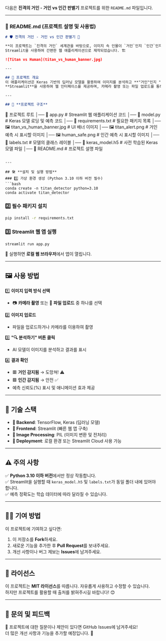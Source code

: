 다음은 **진격의 거인 - 거인 vs 인간 판별기** 프로젝트를 위한 `README.md` 파일입니다.  

---

### 📌 **README.md** (프로젝트 설명 및 사용법)

```markdown
# 🛡️ 진격의 거인 - 거인 vs 인간 판별기 🏰

**이 프로젝트는 `진격의 거인` 세계관을 바탕으로, 이미지 속 인물이 `거인`인지 `인간`인지 판별하는 AI 모델을 제공합니다.**  
Streamlit을 사용하여 간편한 웹 애플리케이션으로 제작되었습니다. 🏗️

![Titan vs Human](titan_vs_human_banner.jpg)

---

## 🚀 프로젝트 개요
이 애플리케이션은 Keras 기반의 딥러닝 모델을 활용하여 이미지를 분석하고 **"거인"인지 "인간"인지** 예측합니다.  
**Streamlit**을 사용하여 웹 인터페이스를 제공하며, 카메라 촬영 또는 파일 업로드를 통해 이미지를 입력할 수 있습니다.

---

## 📂 **프로젝트 구조**
```
📂 프로젝트 루트
│── 📄 app.py              # Streamlit 웹 애플리케이션 코드
│── 📄 model.py            # Keras 모델 로딩 및 예측 코드
│── 📄 requirements.txt    # 필요한 패키지 목록
│── 🖼️ titan_vs_human_banner.jpg  # UI 배너 이미지
│── 🖼️ titan_alert.png     # 거인 예측 시 표시할 이미지
│── 🖼️ human_safe.png      # 인간 예측 시 표시할 이미지
│── 📄 labels.txt          # 모델의 클래스 레이블
│── 📄 keras_model.h5      # 사전 학습된 Keras 모델 파일
│── 📄 README.md           # 프로젝트 설명 파일
```

---

## 🛠️ **설치 및 실행 방법**
### 1️⃣ 가상 환경 생성 (Python 3.10 이하 버전 필수)
```bash
conda create -n titan_detector python=3.10
conda activate titan_detector
```

### 2️⃣ 필수 패키지 설치
```bash
pip install -r requirements.txt
```

### 3️⃣ Streamlit 웹 앱 실행
```bash
streamlit run app.py
```

📌 실행하면 **로컬 웹 브라우저**에서 앱이 열립니다.

---

## 🖼️ **사용 방법**
1️⃣ **이미지 입력 방식 선택**
   - 📷 **카메라 촬영** 또는 📁 **파일 업로드** 중 하나를 선택

2️⃣ **이미지 업로드**
   - 파일을 업로드하거나 카메라를 이용하여 촬영

3️⃣ **"🔍 분석하기" 버튼 클릭**
   - AI 모델이 이미지를 분석하고 결과를 표시

4️⃣ **결과 확인**
   - 🟥 **거인 감지됨** → 도망쳐! ⚠️  
   - 🟩 **인간 감지됨** → 안전 ✅  
   - 예측 신뢰도(%) 표시 및 애니메이션 효과 제공

---

## 🎯 **기술 스택**
- **📌 Backend**: TensorFlow, Keras (딥러닝 모델)
- **📌 Frontend**: Streamlit (빠른 웹 앱 구축)
- **📌 Image Processing**: PIL (이미지 변환 및 전처리)
- **📌 Deployment**: 로컬 환경 또는 Streamlit Cloud 사용 가능

---

## ⚠️ **주의 사항**
✅ **Python 3.10 이하 버전**에서만 정상 작동합니다.  
✅ Streamlit을 실행할 때 `keras_model.h5` 및 `labels.txt`가 동일 폴더 내에 있어야 합니다.  
✅ 예측 정확도는 학습 데이터에 따라 달라질 수 있습니다.

---

## 👩‍💻 **기여 방법**
이 프로젝트에 기여하고 싶다면:
1. 이 저장소를 **Fork**하세요.
2. 새로운 기능을 추가한 후 **Pull Request**를 보내주세요.
3. 개선 사항이나 버그 제보는 **Issues**에 남겨주세요.

---

## 📜 **라이선스**
이 프로젝트는 **MIT 라이선스**를 따릅니다. 자유롭게 사용하고 수정할 수 있습니다.  
하지만 프로젝트를 활용할 때 출처를 밝혀주시길 바랍니다! 😊

---

## 📢 **문의 및 피드백**
💬 프로젝트에 대한 질문이나 제안이 있다면 GitHub Issues에 남겨주세요!  
더 많은 개선 사항과 기능을 추가할 예정입니다. 🙌
```
